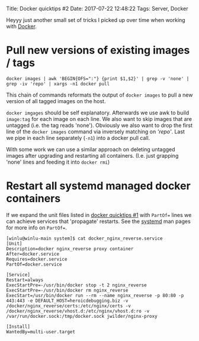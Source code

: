 Title: Docker quicktips #2
Date: 2017-07-22 12:48:22
Tags: Server, Docker


Heyyy just another small set of tricks I picked up over time when working
with [Docker].

# Pull new versions of existing images / tags
```
docker images | awk 'BEGIN{OFS=":"} {print $1,$2}' | grep -v 'none' | grep -iv 'repo' | xargs -n1 docker pull
```

This chain of commands reformats the output of `docker images` to pull a new
version of all tagged images on the host.

`docker imgages` should be self explanatory.
Afterwards we use awk to build `image:tag` for each image on each line.
We also want to skip images that are untagged (i.e. the tag reads 'none').
Obviously we also want to drop the first line of the `docker images` command
via inversely matching on *'repo'*.
Last we pipe in each line separately (`-n1`) into a docker pull call.

With some work we can use a similar approach on deleting untagged images
after upgrading and restarting all containers.
(I.e. just grapping 'none' lines and feeding it into `docker rmi`)

# Restart all systemd managed docker containers

If we expand the unit files listed in
[docker quicktips #1]({filename}/sysadmin/09_docker_quicktips.md)
with `PartOf=` lines we can achieve services that 'propagate' restarts.
See the [systemd] man pages for more info on `PartOf=`.

```
[winlu@winlu-main system]$ cat docker_nginx_reverse.service
[Unit]
Description=docker nginx_reverse proxy container
After=docker.service
Requires=docker.service
PartOf=docker.service

[Service]
Restart=always
ExecStartPre=-/usr/bin/docker stop -t 2 nginx_reverse
ExecStartPre=-/usr/bin/docker rm nginx_reverse
ExecStart=/usr/bin/docker run --rm --name nginx_reverse -p 80:80 -p 443:443 -e DEFAULT_HOST=heroicdebugging.biz -v /docker/nginx_reverse/certs:/etc/nginx/certs -v /docker/nginx_reverse/vhost.d:/etc/nginx/vhost.d:ro -v /var/run/docker.sock:/tmp/docker.sock jwilder/nginx-proxy

[Install]
WantedBy=multi-user.target
```

[Docker]: https://www.docker.com/
[systemd]: http://www.freedesktop.org/wiki/Software/systemd/
